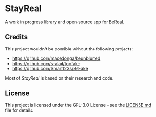 # StayReal

A work in progress library and open-source app for BeReal.

## Credits

This project wouldn't be possible without the following projects:

- <https://github.com/macedonga/beunblurred>
- <https://github.com/s-alad/toofake>
- <https://github.com/Smart123s/BeFake>

Most of *StayReal* is based on their research and code.

## License

This project is licensed under the GPL-3.0 License - see the [LICENSE.md](./LICENSE.md) file for details.

